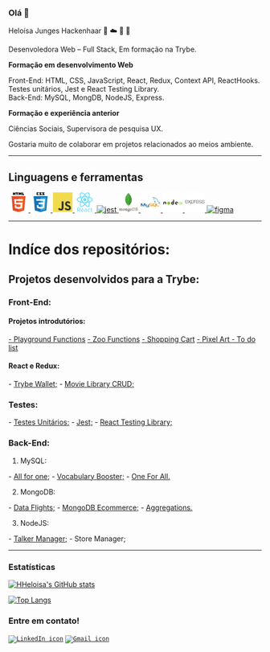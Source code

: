 ### Olá 👋

Heloísa Junges Hackenhaar :deciduous_tree: :cloud: :frog: :rainbow:

Desenvoledora Web – Full Stack,
Em formação na Trybe.

**Formação em desenvolvimento Web**

Front-End: HTML, CSS, JavaScript, React, Redux, Context API, ReactHooks. <br>
Testes unitários, Jest e React Testing Library. <br>
Back-End: MySQL, MongDB, NodeJS, Express. 

**Formação e experiência anterior**

Ciências Sociais, Supervisora de pesquisa UX.


Gostaria muito de colaborar em projetos relacionados ao meios ambiente.

---

 ## Linguagens e ferramentas

<p align="left"> 
<a href="https://www.w3.org/html/" target="_blank"> <img src="https://raw.githubusercontent.com/devicons/devicon/master/icons/html5/html5-original-wordmark.svg" alt="html5" width="40" height="40"/> </a> <a href="https://www.w3schools.com/css/" target="_blank"> <img src="https://raw.githubusercontent.com/devicons/devicon/master/icons/css3/css3-original-wordmark.svg" alt="css3" width="40" height="40"/> </a>
<a href="https://developer.mozilla.org/en-US/docs/Web/JavaScript" target="_blank"> <img src="https://raw.githubusercontent.com/devicons/devicon/master/icons/javascript/javascript-original.svg" alt="javascript" width="40" height="40"/> </a>
<a href="https://reactjs.org/" target="_blank"> <img src="https://raw.githubusercontent.com/devicons/devicon/master/icons/react/react-original-wordmark.svg" alt="react" width="40" height="40"/> </a> 
<a href="https://jestjs.io" target="_blank"> <img src="https://www.vectorlogo.zone/logos/jestjsio/jestjsio-icon.svg" alt="jest" width="40" height="40"/> </a>
<a href="https://www.mongodb.com/" target="_blank"> <img src="https://raw.githubusercontent.com/devicons/devicon/master/icons/mongodb/mongodb-original-wordmark.svg" alt="mongodb" width="40" height="40"/> </a>
<a href="https://www.mysql.com/" target="_blank"> <img src="https://raw.githubusercontent.com/devicons/devicon/master/icons/mysql/mysql-original-wordmark.svg" alt="mysql" width="40" height="40"/> </a>
<a href="https://nodejs.org" target="_blank"> <img src="https://raw.githubusercontent.com/devicons/devicon/master/icons/nodejs/nodejs-original-wordmark.svg" alt="nodejs" width="40" height="40"/> </a>
<a href="https://expressjs.com" target="_blank"> <img src="https://raw.githubusercontent.com/devicons/devicon/master/icons/express/express-original-wordmark.svg" alt="express" width="40" height="40"/> </a>
<a href="https://www.figma.com/" target="_blank"> <img src="https://www.vectorlogo.zone/logos/figma/figma-icon.svg" alt="figma" width="40" height="40"/> </a>
</p>

---

# Indíce dos repositórios:

## Projetos desenvolvidos para a Trybe:

 ### Front-End:
  #### Projetos introdutórios:
 <div style="inline-block">
 <a href="https://github.com/HHeloisa/Playground_Functions">- Playground Functions</a> 
 <a href="https://github.com/HHeloisa/Zoo_Functions">- Zoo Functions</a> 
 <a href="https://github.com/HHeloisa/Shopping_Cart">- Shopping Cart</a>
 <a href="https://github.com/HHeloisa/Pixel_Art">- Pixel Art </a>
 <a href="https://github.com/HHeloisa/To-do-list"> - To do list </a>
 </div>
 
 #### React e Redux:
<div style="inline-block">
- <a href="https://github.com/HHeloisa/Trybe-Wallet">Trybe Wallet;</a>
- <a href="https://github.com/HHeloisa/Movie-Library-CRUD">Movie Library CRUD;</a>
 </div>
 
  ### Testes:
 <div style="inline-block">
- <a href="https://github.com/HHeloisa/Testes_Unit-rios">Testes Unitários;</a> 
- <a href="https://github.com/HHeloisa/Jest">Jest;</a>
- <a href="https://github.com/HHeloisa/React_Testing_Library">React Testing Library;</a>
 </div>
                                    
 ### Back-End:
1. MySQL:
<div style="inline-block">
- <a href="https://github.com/HHeloisa/mySQL_AllForOne">All for one;</a>
- <a href="https://github.com/HHeloisa/Vocabulary_Booster" target="_blank">Vocabulary Booster;</a>
- <a href="https://github.com/HHeloisa/One_For_All" target="_blank">One For All.</a>
 </div>
 
2. MongoDB:
<div style="inline-block">
- <a href="https://github.com/HHeloisa/Data_Flights" target="_blank">Data Flights;<a>
- <a href="https://github.com/HHeloisa/mongoDB_Ecommerce" target="_blank">MongoDB Ecommerce;<a>
- <a href="https://github.com/HHeloisa/Aggregations" target="_blank">Aggregations.<a>
 </div>

 3. NodeJS:
 <div style="inline-block">
 - <a href="https://github.com/HHeloisa/talker_manager" target="_blank">Talker Manager;<a>
  - <a https://github.com/HHeloisa/store-manager" target="_blank">Store Manager;<a>
  </div>
 

---
                                                                    
### Estatísticas

[![HHeloisa's GitHub stats](https://github-readme-stats.vercel.app/api?username=HHeloisa&count_private=true&show_icons=true&theme=prussian&hide=stars)](https://github.com/HHeloisa/github-readme-stats)

[![Top Langs](https://github-readme-stats.vercel.app/api/top-langs/?username=HHeloisa&layout=compact&theme=dark)](https://github.com/HHeloisa/github-readme-stats)
 
### Entre em contato!
<span>
<code><a target="_blank" rel="noopener noreferrer" href="https://www.linkedin.com/in/heloisa-hackenhaar/"><img height="32" src="https://image.flaticon.com/icons/png/512/174/174857.png" alt="LinkedIn icon" style="max-width:100%;"></a></code>
<code><a target="_blank" rel="noopener noreferrer" href="mailto:hhackenhaar@gmail.com"><img height="32" src="https://cdn3.iconfinder.com/data/icons/logos-brands-3/24/logo_brand_brands_logos_gmail-512.png" alt="Gmail icon" style="max-width:100%;"></a></code></span>
<br>

